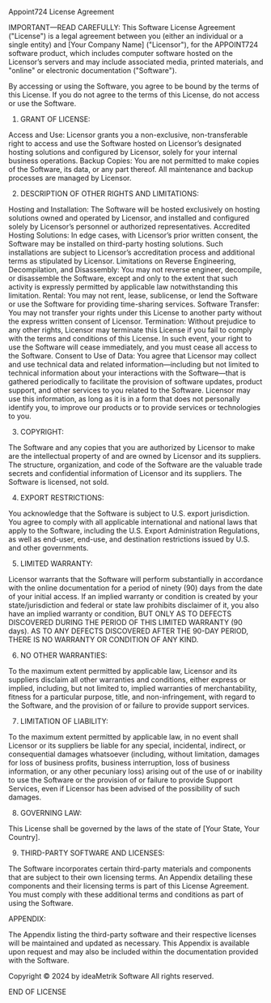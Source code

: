 Appoint724 License Agreement

IMPORTANT—READ CAREFULLY: This Software License Agreement ("License") is a legal agreement between you (either an individual or a single entity) and [Your Company Name] ("Licensor"), for the APPOINT724 software product, which includes computer software hosted on the Licensor’s servers and may include associated media, printed materials, and "online" or electronic documentation ("Software").

By accessing or using the Software, you agree to be bound by the terms of this License. If you do not agree to the terms of this License, do not access or use the Software.

1. GRANT OF LICENSE:

Access and Use: Licensor grants you a non-exclusive, non-transferable right to access and use the Software hosted on Licensor’s designated hosting solutions and configured by Licensor, solely for your internal business operations.
Backup Copies: You are not permitted to make copies of the Software, its data, or any part thereof. All maintenance and backup processes are managed by Licensor.

2. DESCRIPTION OF OTHER RIGHTS AND LIMITATIONS:

Hosting and Installation: The Software will be hosted exclusively on hosting solutions owned and operated by Licensor, and installed and configured solely by Licensor’s personnel or authorized representatives.
Accredited Hosting Solutions: In edge cases, with Licensor’s prior written consent, the Software may be installed on third-party hosting solutions. Such installations are subject to Licensor’s accreditation process and additional terms as stipulated by Licensor.
Limitations on Reverse Engineering, Decompilation, and Disassembly: You may not reverse engineer, decompile, or disassemble the Software, except and only to the extent that such activity is expressly permitted by applicable law notwithstanding this limitation.
Rental: You may not rent, lease, sublicense, or lend the Software or use the Software for providing time-sharing services.
Software Transfer: You may not transfer your rights under this License to another party without the express written consent of Licensor.
Termination: Without prejudice to any other rights, Licensor may terminate this License if you fail to comply with the terms and conditions of this License. In such event, your right to use the Software will cease immediately, and you must cease all access to the Software.
Consent to Use of Data: You agree that Licensor may collect and use technical data and related information—including but not limited to technical information about your interactions with the Software—that is gathered periodically to facilitate the provision of software updates, product support, and other services to you related to the Software. Licensor may use this information, as long as it is in a form that does not personally identify you, to improve our products or to provide services or technologies to you.

3. COPYRIGHT:

The Software and any copies that you are authorized by Licensor to make are the intellectual property of and are owned by Licensor and its suppliers. The structure, organization, and code of the Software are the valuable trade secrets and confidential information of Licensor and its suppliers. The Software is licensed, not sold.

4. EXPORT RESTRICTIONS:

You acknowledge that the Software is subject to U.S. export jurisdiction. You agree to comply with all applicable international and national laws that apply to the Software, including the U.S. Export Administration Regulations, as well as end-user, end-use, and destination restrictions issued by U.S. and other governments.

5. LIMITED WARRANTY:

Licensor warrants that the Software will perform substantially in accordance with the online documentation for a period of ninety (90) days from the date of your initial access. If an implied warranty or condition is created by your state/jurisdiction and federal or state law prohibits disclaimer of it, you also have an implied warranty or condition, BUT ONLY AS TO DEFECTS DISCOVERED DURING THE PERIOD OF THIS LIMITED WARRANTY (90 days). AS TO ANY DEFECTS DISCOVERED AFTER THE 90-DAY PERIOD, THERE IS NO WARRANTY OR CONDITION OF ANY KIND.

6. NO OTHER WARRANTIES:

To the maximum extent permitted by applicable law, Licensor and its suppliers disclaim all other warranties and conditions, either express or implied, including, but not limited to, implied warranties of merchantability, fitness for a particular purpose, title, and non-infringement, with regard to the Software, and the provision of or failure to provide support services.

7. LIMITATION OF LIABILITY:

To the maximum extent permitted by applicable law, in no event shall Licensor or its suppliers be liable for any special, incidental, indirect, or consequential damages whatsoever (including, without limitation, damages for loss of business profits, business interruption, loss of business information, or any other pecuniary loss) arising out of the use of or inability to use the Software or the provision of or failure to provide Support Services, even if Licensor has been advised of the possibility of such damages.

8. GOVERNING LAW:

This License shall be governed by the laws of the state of [Your State, Your Country].

9. THIRD-PARTY SOFTWARE AND LICENSES:

The Software incorporates certain third-party materials and components that are subject to their own licensing terms. An Appendix detailing these components and their licensing terms is part of this License Agreement. You must comply with these additional terms and conditions as part of using the Software.

APPENDIX:

The Appendix listing the third-party software and their respective licenses will be maintained and updated as necessary. This Appendix is available upon request and may also be included within the documentation provided with the Software.

Copyright © 2024 by ideaMetrik Software
All rights reserved.

END OF LICENSE